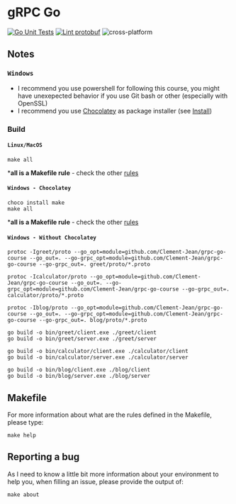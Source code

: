 # gRPC Go

[![Go Unit Tests](https://github.com/Clement-Jean/grpc-go-course/actions/workflows/tests.yml/badge.svg)](https://github.com/Clement-Jean/grpc-go-course/actions/workflows/tests.yml) [![Lint protobuf](https://github.com/Clement-Jean/grpc-go-course/actions/workflows/lint.yml/badge.svg)](https://github.com/Clement-Jean/grpc-go-course/actions/workflows/lint.yml) ![cross-platform](https://img.shields.io/badge/Platform-windows%20%7C%20macos%20%7C%20linux-brightgreen)

## Notes

### `Windows`

- I recommend you use powershell for following this course, you might have unexepected behavior if you use Git bash or other (especially with OpenSSL)
- I recommend you use [Chocolatey](https://chocolatey.org/) as package installer (see [Install](https://chocolatey.org/install))


### Build

#### `Linux/MacOS`

```shell
make all
```
***all is a Makefile rule** - check the other [rules](#makefile)

#### `Windows - Chocolatey`
```shell
choco install make
make all
```
***all is a Makefile rule** - check the other [rules](#makefile)

#### `Windows - Without Chocolatey`

```shell
protoc -Igreet/proto --go_opt=module=github.com/Clement-Jean/grpc-go-course --go_out=. --go-grpc_opt=module=github.com/Clement-Jean/grpc-go-course --go-grpc_out=. greet/proto/*.proto

protoc -Icalculator/proto --go_opt=module=github.com/Clement-Jean/grpc-go-course --go_out=. --go-grpc_opt=module=github.com/Clement-Jean/grpc-go-course --go-grpc_out=. calculator/proto/*.proto

protoc -Iblog/proto --go_opt=module=github.com/Clement-Jean/grpc-go-course --go_out=. --go-grpc_opt=module=github.com/Clement-Jean/grpc-go-course --go-grpc_out=. blog/proto/*.proto

go build -o bin/greet/client.exe ./greet/client
go build -o bin/greet/server.exe ./greet/server

go build -o bin/calculator/client.exe ./calculator/client
go build -o bin/calculator/server.exe ./calculator/server

go build -o bin/blog/client.exe ./blog/client
go build -o bin/blog/server.exe ./blog/server
```

<a name="makefile"></a>
## Makefile

For more information about what are the rules defined in the Makefile, please type:

```shell
make help
```

## Reporting a bug

As I need to know a little bit more information about your environment to help you, when filling an issue, please provide the output of:

```shell
make about
```
